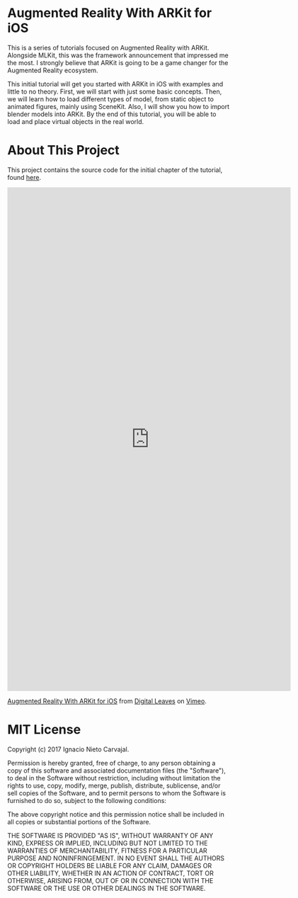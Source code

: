 # Augmented Reality With ARKit for iOS

This is a series of tutorials focused on Augmented Reality with ARKit. Alongside MLKit, this was the framework announcement that impressed me the most. I strongly believe that ARKit is going to be a game changer for the Augmented Reality ecosystem.

This initial tutorial will get you started with ARKit in iOS with examples and little to no theory. First, we will start with just some basic concepts. Then, we will learn how to load different types of model, from static object to animated figures, mainly using SceneKit. Also, I will show you how to import blender models into ARKit. By the end of this tutorial, you will be able to load and place virtual objects in the real world.

# About This Project

This project contains the source code for the initial chapter of the tutorial, found [here](https://digitalleaves.com/blog/2017/08/augmented-reality-arkit/).

<iframe src="https://player.vimeo.com/video/228202792" width="640" height="1138" frameborder="0" webkitallowfullscreen mozallowfullscreen allowfullscreen></iframe>
<p><a href="https://vimeo.com/228202792">Augmented Reality With ARKit for iOS</a> from <a href="https://vimeo.com/digitalleaves">Digital Leaves</a> on <a href="https://vimeo.com">Vimeo</a>.</p>

# MIT License

Copyright (c) 2017 Ignacio Nieto Carvajal.

Permission is hereby granted, free of charge, to any person obtaining a copy
of this software and associated documentation files (the "Software"), to deal
in the Software without restriction, including without limitation the rights
to use, copy, modify, merge, publish, distribute, sublicense, and/or sell
copies of the Software, and to permit persons to whom the Software is
furnished to do so, subject to the following conditions:

The above copyright notice and this permission notice shall be included in all
copies or substantial portions of the Software.

THE SOFTWARE IS PROVIDED "AS IS", WITHOUT WARRANTY OF ANY KIND, EXPRESS OR
IMPLIED, INCLUDING BUT NOT LIMITED TO THE WARRANTIES OF MERCHANTABILITY,
FITNESS FOR A PARTICULAR PURPOSE AND NONINFRINGEMENT. IN NO EVENT SHALL THE
AUTHORS OR COPYRIGHT HOLDERS BE LIABLE FOR ANY CLAIM, DAMAGES OR OTHER
LIABILITY, WHETHER IN AN ACTION OF CONTRACT, TORT OR OTHERWISE, ARISING FROM,
OUT OF OR IN CONNECTION WITH THE SOFTWARE OR THE USE OR OTHER DEALINGS IN THE
SOFTWARE.
